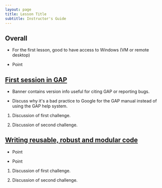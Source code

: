 ```yaml
---
layout: page
title: Lesson Title
subtitle: Instructor's Guide
---
```

## Overall

* For the first lesson, good to have access to Windows (VM or remote desktop)

* Point

## [First session in GAP](01-command-line.html)

* Banner contains version info useful for citing GAP or reporting bugs.

* Discuss why it's a bad practice to Google for the GAP manual instead of
using the GAP help system.

1.  Discussion of first challenge.

2.  Discussion of second challenge.

## [Writing reusable, robust and modular code](02-func.html)

* Point

* Point

1.  Discussion of first challenge.

2.  Discussion of second challenge.
